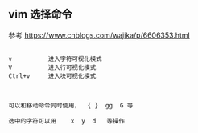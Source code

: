 ## vim  选择命令

参考
https://www.cnblogs.com/wajika/p/6606353.html



```

v          进入字符可视化模式
V          进入行可视化模式
Ctrl+v     进入块可视化模式 



可以和移动命令同时使用，  { }  gg  G 等

选中的字符可以用    x  y  d   等操作






```